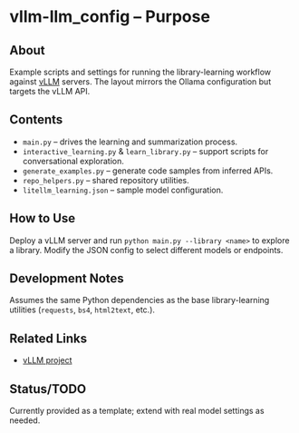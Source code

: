 # vllm-llm_config – Purpose

## About
Example scripts and settings for running the library-learning workflow against [vLLM](https://github.com/vllm-project/vllm) servers.  The layout mirrors the Ollama configuration but targets the vLLM API.

## Contents
- `main.py` – drives the learning and summarization process.
- `interactive_learning.py` & `learn_library.py` – support scripts for conversational exploration.
- `generate_examples.py` – generate code samples from inferred APIs.
- `repo_helpers.py` – shared repository utilities.
- `litellm_learning.json` – sample model configuration.

## How to Use
Deploy a vLLM server and run `python main.py --library <name>` to explore a library.  Modify the JSON config to select different models or endpoints.

## Development Notes
Assumes the same Python dependencies as the base library-learning utilities (`requests`, `bs4`, `html2text`, etc.).

## Related Links
- [vLLM project](https://github.com/vllm-project/vllm)

## Status/TODO
Currently provided as a template; extend with real model settings as needed.
